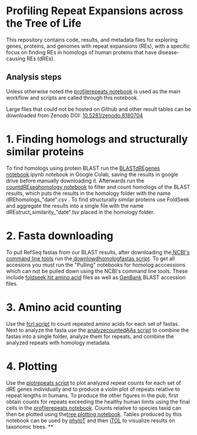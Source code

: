 # Profiling Repeat Expansions across the Tree of Life

This repository contains code, results, and metadata files for exploring genes, proteins, and genomes with repeat expansions (REs), with a specific focus on finding REs in homologs of human proteins that have disease-causing REs (dREs).

## Analysis steps
Unless otherwise noted the [profilerepeats notebook](notebooks/profilerepeats.ipynb) is used as the main workflow and scripts are called through this notebook.

Large files that could not be hosted on Github and other result tables can be downloaded from Zenodo DOI: [10.5281/zenodo.8180704](10.5281/zenodo.8180704)

# 1. Finding homologs and structurally similar proteins
To find homologs using protein BLAST run the [BLASTdREgenes notebook](notebooks/BLASTdREgenes.ipynb).ipynb notebook in Google Colab, saving the results in google drive before manually downloading it. Afterwards run the [countdREseqhomology notebook](notebooks/countdREseqhomology.ipynb) to filter and count homologs of the BLAST results, which puts the results in the homology folder with the name dREhomologs_"date".csv . To find structurally similar proteins use FoldSeek and aggregate the results into a single file with the name dREstruct_similarity_"date".tsv placed in the homology folder.

# 2. Fasta downloading
To pull RefSeq fastas from our BLAST results, after downloading the[ NCBI's command line tools](https://www.ncbi.nlm.nih.gov/datasets/docs/v2/download-and-install/) run the[ downlowdhomologfastas script](scripts/downloadhomologfastas.py). To get all accesions you must run the "Pulling" notebooks for homolog acccessions which can not be pulled down using the NCBI's command line tools. These include [foldseek hit amino acid](notebooks/Pulling_amino_acid_fasta_for_foldseek_results.ipynb) files as well as [GenBank](notebooks/Pulling_amino_acid_fasta_from_genbank_for_foldseek_results.ipynb) BLAST accession files.

# 3. Amino acid counting
Use the [fcrl script](scripts/fcrl.py) to count repeated amino acids for each set of fastas. Next to analyze the fasta use the [analyzecountedAAs script](scripts/analyzecountedAAs.py) to
combine the fastas into a single folder, analyze them for repeats, and combine the analyzed repeats with homology metadata.

# 4. Plotting
Use the [plotrepeats script](scripts/plotrepeats.py) to plot analyzed repeat counts for each set of dRE genes individually and to produce a violin plot of repeats relative to repeat lengths in humans. To produce the other figures in the pub, first obtain counts for repeats exceeding the healthy human limits using the final cells in the [profilerepeats notebook](notebooks/profilerepeats.ipynb).  Counts relative to species taxid can then be plotted using the[tree plotting notebook](notebooks/NCBI_taxid_to_lineage_and_barchart_tree_plotting.ipynb). Tables produced by this notebook can be used by [phyloT](https://phylot.biobyte.de/) and then [iTOL](https://itol.embl.de/) to visualize results on taxonomic trees.
**
